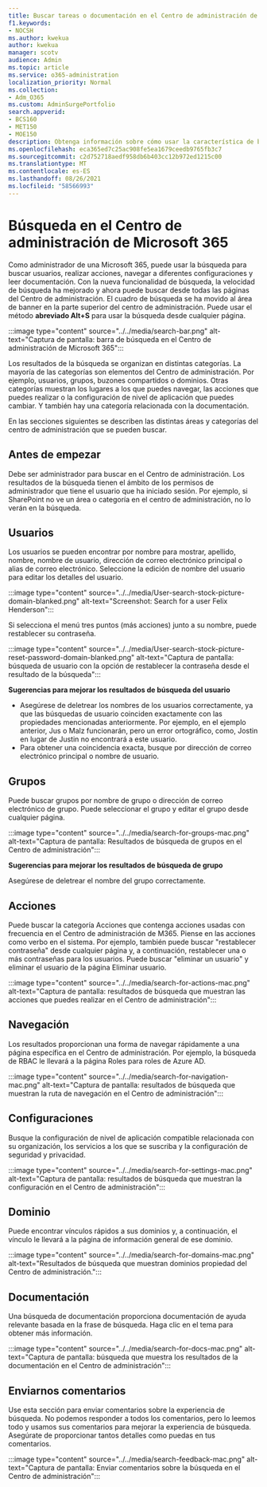 ```yaml
---
title: Buscar tareas o documentación en el Centro de administración de Microsoft 365
f1.keywords:
- NOCSH
ms.author: kwekua
author: kwekua
manager: scotv
audience: Admin
ms.topic: article
ms.service: o365-administration
localization_priority: Normal
ms.collection:
- Adm_O365
ms.custom: AdminSurgePortfolio
search.appverid:
- BCS160
- MET150
- MOE150
description: Obtenga información sobre cómo usar la característica de búsqueda en el Centro de administración para obtener resultados mejores y más rápidos.
ms.openlocfilehash: eca365ed7c25ac908fe5ea1679ceedb9765fb3c7
ms.sourcegitcommit: c2d752718aedf958db6b403cc12b972ed1215c00
ms.translationtype: MT
ms.contentlocale: es-ES
ms.lasthandoff: 08/26/2021
ms.locfileid: "58566993"
---
```

# <a name="search-in-the-microsoft-365-admin-center"></a>Búsqueda en el Centro de administración de Microsoft 365

Como administrador de una Microsoft 365, puede usar la búsqueda para buscar usuarios, realizar acciones, navegar a diferentes configuraciones y leer documentación. Con la nueva funcionalidad de búsqueda, la velocidad de búsqueda ha mejorado y ahora puede buscar desde todas las páginas del Centro de administración. El cuadro de búsqueda se ha movido al área de banner en la parte superior del centro de administración. Puede usar el método **abreviado Alt+S** para usar la búsqueda desde cualquier página.

:::image type="content" source="../../media/search-bar.png" alt-text="Captura de pantalla: barra de búsqueda en el Centro de administración de Microsoft 365":::

Los resultados de la búsqueda se organizan en distintas categorías. La mayoría de las categorías son elementos del Centro de administración. Por ejemplo, usuarios, grupos, buzones compartidos o dominios. Otras categorías muestran los lugares a los que puedes navegar, las acciones que puedes realizar o la configuración de nivel de aplicación que puedes cambiar. Y también hay una categoría relacionada con la documentación.

En las secciones siguientes se describen las distintas áreas y categorías del centro de administración que se pueden buscar.

## <a name="before-you-begin"></a>Antes de empezar

Debe ser administrador para buscar en el Centro de administración. Los resultados de la búsqueda tienen el ámbito de los permisos de administrador que tiene el usuario que ha iniciado sesión. Por ejemplo, si SharePoint no ve un área o categoría en el centro de administración, no lo verán en la búsqueda.

## <a name="users"></a>Usuarios

Los usuarios se pueden encontrar por nombre para mostrar, apellido, nombre, nombre de usuario, dirección de correo electrónico principal o alias de correo electrónico. Seleccione la edición de nombre del usuario para editar los detalles del usuario.

:::image type="content" source="../../media/User-search-stock-picture-domain-blanked.png" alt-text="Screenshot: Search for a user Felix Henderson":::

Si selecciona el menú tres puntos (más acciones) junto a su nombre, puede restablecer su contraseña.

:::image type="content" source="../../media/User-search-stock-picture-reset-password-domain-blanked.png" alt-text="Captura de pantalla: búsqueda de usuario con la opción de restablecer la contraseña desde el resultado de la búsqueda":::

**Sugerencias para mejorar los resultados de búsqueda del usuario**

- Asegúrese de deletrear los nombres de los usuarios correctamente, ya que las búsquedas de usuario coinciden exactamente con las propiedades mencionadas anteriormente. Por ejemplo, en el ejemplo anterior, Jus o Malz funcionarán, pero un error ortográfico, como, Jostin en lugar de Justin no encontrará a este usuario.
- Para obtener una coincidencia exacta, busque por dirección de correo electrónico principal o nombre de usuario.

## <a name="groups"></a>Grupos

Puede buscar grupos por nombre de grupo o dirección de correo electrónico de grupo. Puede seleccionar el grupo y editar el grupo desde cualquier página.

:::image type="content" source="../../media/search-for-groups-mac.png" alt-text="Captura de pantalla: Resultados de búsqueda de grupos en el Centro de administración":::

**Sugerencias para mejorar los resultados de búsqueda de grupo**

Asegúrese de deletrear el nombre del grupo correctamente.

## <a name="actions"></a>Acciones

Puede buscar la categoría Acciones que contenga acciones usadas con frecuencia en el Centro de administración de M365. Piense en las acciones como verbo en el sistema. Por ejemplo, también puede buscar "restablecer contraseña" desde cualquier página y, a continuación, restablecer una o más contraseñas para los usuarios. Puede buscar "eliminar un usuario" y eliminar el usuario de la página Eliminar usuario.

:::image type="content" source="../../media/search-for-actions-mac.png" alt-text="Captura de pantalla: resultados de búsqueda que muestran las acciones que puedes realizar en el Centro de administración":::

## <a name="navigation"></a>Navegación

Los resultados proporcionan una forma de navegar rápidamente a una página específica en el Centro de administración. Por ejemplo, la búsqueda de RBAC le llevará a la página Roles para roles de Azure AD.

:::image type="content" source="../../media/search-for-navigation-mac.png" alt-text="Captura de pantalla: resultados de búsqueda que muestran la ruta de navegación en el Centro de administración":::

## <a name="settings"></a>Configuraciones

Busque la configuración de nivel de aplicación compatible relacionada con su organización, los servicios a los que se suscriba y la configuración de seguridad y privacidad.

:::image type="content" source="../../media/search-for-settings-mac.png" alt-text="Captura de pantalla: resultados de búsqueda que muestran la configuración en el Centro de administración":::

## <a name="domain"></a>Dominio

Puede encontrar vínculos rápidos a sus dominios y, a continuación, el vínculo le llevará a la página de información general de ese dominio.

:::image type="content" source="../../media/search-for-domains-mac.png" alt-text="Resultados de búsqueda que muestran dominios propiedad del Centro de administración.":::

## <a name="documentation"></a>Documentación

Una búsqueda de documentación proporciona documentación de ayuda relevante basada en la frase de búsqueda. Haga clic en el tema para obtener más información.

:::image type="content" source="../../media/search-for-docs-mac.png" alt-text="Captura de pantalla: búsqueda que muestra los resultados de la documentación en el Centro de administración":::

## <a name="send-us-feedback"></a>Enviarnos comentarios

Use esta sección para enviar comentarios sobre la experiencia de búsqueda. No podemos responder a todos los comentarios, pero lo leemos todo y usamos sus comentarios para mejorar la experiencia de búsqueda. Asegúrate de proporcionar tantos detalles como puedas en tus comentarios.

:::image type="content" source="../../media/search-feedback-mac.png" alt-text="Captura de pantalla: Enviar comentarios sobre la búsqueda en el Centro de administración":::